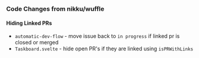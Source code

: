 ### Code Changes from nikku/wuffle

#### Hiding Linked PRs
- `automatic-dev-flow` - move issue back to `in progress` if linked pr is closed or merged
- `Taskboard.svelte` - hide open PR's if they are linked using `isPRWithLinks`
